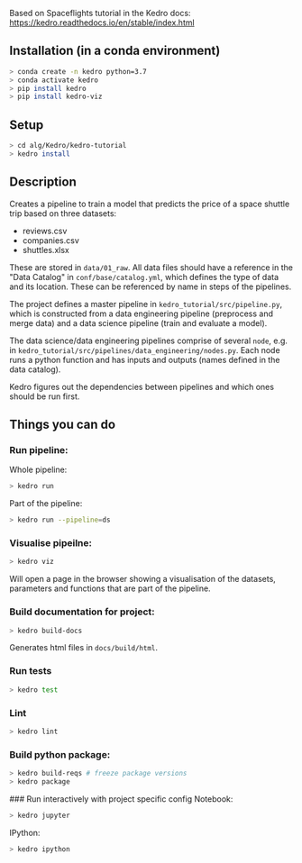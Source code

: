 Based on Spaceflights tutorial in the Kedro docs: https://kedro.readthedocs.io/en/stable/index.html

## Installation (in a conda environment)

```bash
> conda create -n kedro python=3.7
> conda activate kedro
> pip install kedro
> pip install kedro-viz
```

## Setup

```bash
> cd alg/Kedro/kedro-tutorial
> kedro install
```

## Description

Creates a pipeline to train a model that predicts the price of a space shuttle trip based on three datasets:
* reviews.csv
* companies.csv
* shuttles.xlsx

These are stored in `data/01_raw`. All data files should have a reference in the "Data Catalog" in `conf/base/catalog.yml`, which defines the type of data and its location. These can be referenced by name in steps of the pipelines.

The project defines a master pipeline in `kedro_tutorial/src/pipeline.py`, which is constructed from a data engineering pipeline (preprocess and merge data) and a data science pipeline (train and evaluate a model).

The data science/data engineering pipelines comprise of several `node`, e.g. in `kedro_tutorial/src/pipelines/data_engineering/nodes.py`. Each node runs a python function and has inputs and outputs (names defined in the data catalog).

Kedro figures out the dependencies between pipelines and which ones should be run first.

## Things you can do

### Run pipeline:

Whole pipeline:
```bash
> kedro run
```

Part of the pipeline:
```bash
> kedro run --pipeline=ds
```

### Visualise pipeilne:
```bash
> kedro viz
```

Will open a page in the browser showing a visualisation of the datasets, parameters and functions that are part of the pipeline.

### Build documentation for project:
```bash
> kedro build-docs
```
Generates html files in `docs/build/html`.

### Run tests
```bash
> kedro test
```

### Lint
```bash
> kedro lint
```

### Build python package:
```bash
> kedro build-reqs # freeze package versions
> kedro package
```

### Run interactively with project specific config
Notebook:
```bash
> kedro jupyter
```
IPython:
```bash
> kedro ipython
```
